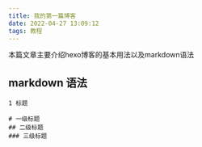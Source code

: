 ```yaml
---
title: 我的第一篇博客
date: 2022-04-27 13:09:12
tags: 教程
---
```




本篇文章主要介绍hexo博客的基本用法以及markdown语法

## markdown 语法

```
1 标题

# 一级标题
## 二级标题
### 三级标题
```

